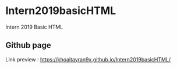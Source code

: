 # Intern2019basicHTML
Intern 2019 Basic HTML

## Github page
Link preview : https://khoaitayran9x.github.io/Intern2019basicHTML/
